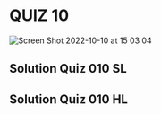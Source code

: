 # QUIZ 10

![Screen Shot 2022-10-10 at 15 03 04](https://user-images.githubusercontent.com/111819437/194806344-9b8255be-2131-46ec-b961-9e0503e32ec4.png)

## Solution Quiz 010 SL


## Solution Quiz 010 HL
